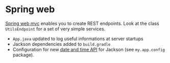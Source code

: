 # Spring web

[Spring web mvc](https://docs.spring.io/spring/docs/5.1.5.RELEASE/spring-framework-reference/web.html#mvc-controller) enables you to create REST endpoints. Look at the class `UtilsEndpoint` for a set of very simple services.

- `App.java` updated to log useful informations at server startups
- Jackson dependencies added to `build.gradle`
- Configuration for new [date and time API](https://docs.oracle.com/javase/8/docs/api/java/time/package-summary.html) for Jackson (see `my.app.config` package).
